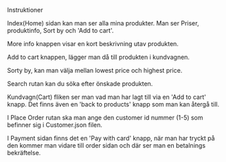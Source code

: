 Instruktioner

Index(Home) sidan kan man ser alla mina produkter. Man ser Priser, produktinfo, Sort by och 'Add to cart'.

More info knappen visar en kort beskrivning utav produkten.

Add to cart knappen, lägger man då till produkten i kundvagnen.

Sorty by, kan man välja mellan lowest price och highest price.

Search rutan kan du söka efter önskade produkten.

Kundvagn(Cart) fliken ser man vad man har lagt till via en 'Add to cart' knapp. Det finns även en 'back to products' knapp som man kan återgå till.

I Place Order rutan ska man ange den customer id nummer (1-5) som befinner sig i Customer.json filen.

I Payment sidan finns det en 'Pay with card' knapp, när man har tryckt på den kommer man vidare till order sidan och där ser man en betalnings bekräftelse.
